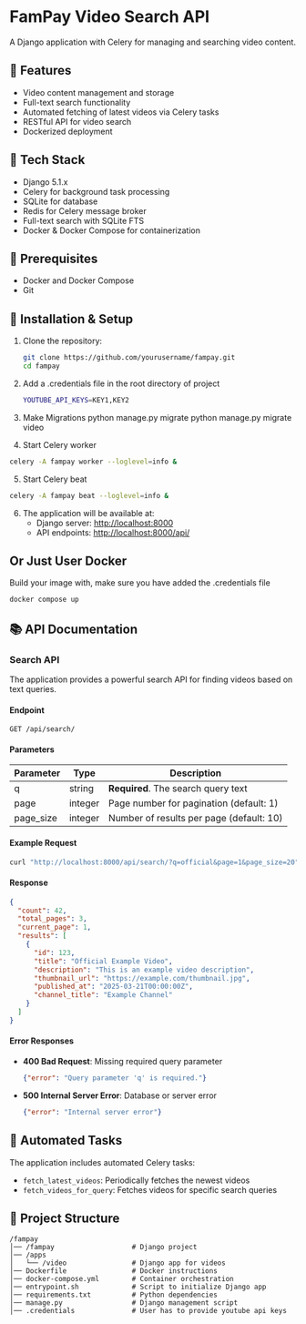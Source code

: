 # FamPay Video Search API

A Django application with Celery for managing and searching video content.

## 🚀 Features

- Video content management and storage
- Full-text search functionality
- Automated fetching of latest videos via Celery tasks
- RESTful API for video search
- Dockerized deployment

## 🫠️ Tech Stack

- Django 5.1.x
- Celery for background task processing
- SQLite for database 
- Redis for Celery message broker
- Full-text search with SQLite FTS
- Docker & Docker Compose for containerization

## 👋 Prerequisites

- Docker and Docker Compose
- Git

## 🔧 Installation & Setup

1. Clone the repository:
   ```bash
   git clone https://github.com/yourusername/fampay.git
   cd fampay
   ```
2. Add a .credentials file in the root directory of project
    ```bash
    YOUTUBE_API_KEYS=KEY1,KEY2
    ```
3. Make Migrations
  python manage.py migrate
  python manage.py migrate video

4. Start Celery worker
  ```bash
  celery -A fampay worker --loglevel=info &
  ```
5. Start Celery beat
  ```bash
  celery -A fampay beat --loglevel=info &
  ```

6. The application will be available at:
   - Django server: [http://localhost:8000](http://localhost:8000)
   - API endpoints: [http://localhost:8000/api/](http://localhost:8000/api/)

## Or Just User Docker 
Build your image with, make sure you have added the .credentials file

```bash
docker compose up
```

## 📚 API Documentation

### Search API

The application provides a powerful search API for finding videos based on text queries.

#### Endpoint

```
GET /api/search/
```

#### Parameters

| Parameter | Type | Description |
|-----------|------|-------------|
| q | string | **Required**. The search query text |
| page | integer | Page number for pagination (default: 1) |
| page_size | integer | Number of results per page (default: 10) |

#### Example Request

```bash
curl "http://localhost:8000/api/search/?q=official&page=1&page_size=20"
```

#### Response

```json
{
  "count": 42,
  "total_pages": 3,
  "current_page": 1,
  "results": [
    {
      "id": 123,
      "title": "Official Example Video",
      "description": "This is an example video description",
      "thumbnail_url": "https://example.com/thumbnail.jpg",
      "published_at": "2025-03-21T00:00:00Z",
      "channel_title": "Example Channel"
    }
  ]
}
```

#### Error Responses

- **400 Bad Request**: Missing required query parameter
  ```json
  {"error": "Query parameter 'q' is required."}
  ```

- **500 Internal Server Error**: Database or server error
  ```json
  {"error": "Internal server error"}
  ```

## 🔄 Automated Tasks

The application includes automated Celery tasks:

- `fetch_latest_videos`: Periodically fetches the newest videos
- `fetch_videos_for_query`: Fetches videos for specific search queries

## 💂️ Project Structure

```
/fampay
│── /fampay                   # Django project
│── /apps
│   └── /video                # Django app for videos
│── Dockerfile                # Docker instructions
│── docker-compose.yml        # Container orchestration
│── entrypoint.sh             # Script to initialize Django app
│── requirements.txt          # Python dependencies
│── manage.py                 # Django management script
│── .credentials              # User has to provide youtube api keys
```
